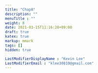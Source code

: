 ```yaml
---
title: "Chap8"
description: ""
menuTitle : ""
weight: 8
date: 2021-03-15T11:16:28+09:00
draft: true
katex: true
markup: mmark
tags: []
hidden: true

LastModifierDisplayName : "Kevin Lee"
LastModifierEmail : "klee30810@gmail.com"
---
```


